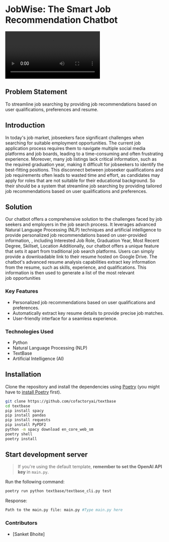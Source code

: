 # JobWise: The Smart Job Recommendation Chatbot

![JobWise GIF](bot.mp4)

## Problem Statement
To streamline job searching by providing job recommendations based on user qualifications, preferences and resume.

## Introduction
In today's job market, jobseekers face significant challenges when searching for suitable employment opportunities. The current job application process requires them to navigate multiple social media platforms and job boards, leading to a time-consuming and often frustrating experience. Moreover, many job listings lack critical information, such as the required graduation year, making it difficult for jobseekers to identify the best-fitting positions. This disconnect between jobseeker qualifications and job requirements often leads to wasted time and effort, as candidates may apply for roles that are not suitable for their educational background. So their should be a system that streamline job searching by providing tailored job recommendations based on user qualifications and preferences.

## Solution
Our chatbot offers a comprehensive solution to the challenges faced by job seekers and employers in the job search process. It leverages advanced Natural Language Processing (NLP) techniques and artificial intelligence to provide personalized job recommendations based on user-provided information, , including Interested Job Role, Graduation Year, Most Recent Degree, Skillset, Location
Additionally, our chatbot offers a unique feature that sets it apart from traditional job search platforms. Users can simply provide a downloadable link to their resume hosted on Google Drive. The chatbot's advanced resume analysis capabilities extract key information from the resume, such as skills, experience, and qualifications. This information is then used to generate a list of the most relevant job opportunities

### Key Features
- Personalized job recommendations based on user qualifications and preferences.
- Automatically extract key resume details to provide precise job matches.
- User-friendly interface for a seamless experience.
  

### Technologies Used
- Python
- Natural Language Processing (NLP)
- TextBase
- Artificial Intelligence (AI)

## Installation

Clone the repository and install the dependencies using [Poetry](https://python-poetry.org/) (you might have to [install Poetry](https://python-poetry.org/docs/#installation) first).

```bash
git clone https://github.com/cofactoryai/textbase
cd textbase
pip install spacy
pip install pandas
pip install requests
pip install PyPDF2
python -m spacy download en_core_web_sm
poetry shell
poetry install
```

## Start development server

> If you're using the default template, **remember to set the OpenAI API key** in `main.py`.

Run the following command:

```bash
poetry run python textbase/textbase_cli.py test
```
Response:
```bash
Path to the main.py file: main.py #Type main.py here
```

### Contributors
- [Sanket Bhoite]
